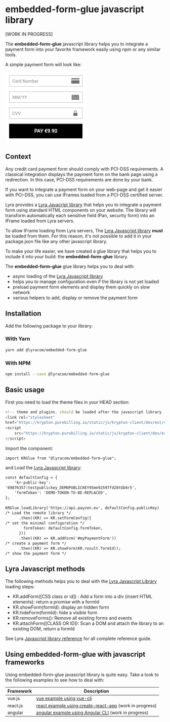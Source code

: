 # embedded-form-glue javascript library

[WORK IN PROGRESS]

The **embedded-form-glue** javascript library helps you to integrate a payment
form into your favorite framework easily using npm or any similar tools.

A simple payment form will look like:

![payment form](/payment_form.png)

## Context

Any credit card payment form should comply with PCI-DSS requirements. A
classical integration displays the payment form on the bank page using a
redirection. In this case, PCI-DSS requirements are done by your bank.

If you want to integrate a payment form on your web-page and get it easier with
PCI-DSS, you can use IFrames loaded from a PCI-DSS certified server.

Lyra provides a [Lyra Javacript library][JS Link] that helps you to integrate a
payment form using standard HTML components on your website. The library will transform
automatically each sensitive field (Pan, security form) into an IFrame loaded from
Lyra servers.

To allow IFrame loading from Lyra servers, The [Lyra Javascript library][JS Link] **must** be loaded from
them. For this reason, it's not possible to add it in your package.json file like any
other javascript library.

To make your life easier, we have created a glue library that helps you to
include it into your build: the **embedded-form-glue** library.

The **embedded-form-glue** glue library helps you to deal with:

- async loading of the [Lyra Javascript library][JS Link]
- helps you to manage configuration even if the library is not yet loaded
- preload payment form elements and display them quickly on slow network
- various helpers to add, display or remove the payment form

## Installation

Add the following package to your library:

### With Yarn

```bash
yarn add @lyracom/embedded-form-glue
```

### With NPM

```bash
npm install --save @lyracom/embedded-form-glue
```

## Basic usage

First you need to load the theme files in your HEAD section:

```javascript
<!-- theme and plugins. should be loaded after the javascript library -->
<link rel="stylesheet"
href="https://krypton.purebilling.io/static/js/krypton-client/dev/ext/classic-reset.css">
<script
    src="https://krypton.purebilling.io/static/js/krypton-client/dev/ext/classic.js">
</script>
```

Import the component:

    import KRGlue from "@lyracom/embedded-form-glue";

and Load the [Lyra Javascript library][JS Link]:

    const defaultConfig = {
        'kr-public-key': '69876357:testpublickey_DEMOPUBLICKEY95me92597fd28tGD4r5',
        'formToken': 'DEMO-TOKEN-TO-BE-REPLACED',
    };

    KRGlue.loadLibrary('https://api.payzen.eu', defaultConfig.publicKey) /* Load the remote library */
          .then((KR) => KR.setFormConfig({                               /* set the minimal configuration */
            formToken: defaultConfig.formToken,
          }))
          .then((KR) => KR.addForm('#myPaymentForm'))                    /* create a payment form */
          .then((KR) => KR.showForm(KR.result.formId));                  /* show the payment form */

## Lyra Javascript methods

The following methods helps you to deal with the [Lyra Javascript Library][JS Link] loading steps:

- KR.addForm([CSS class or id]) : Add a form into a div (insert HTML elements): return a promise with a formId
- KR.showForm(formId): display an hidden form
- KR.hideForm(formId): hide a visible form
- KR.removeForms(): Remove all existing forms and events
- KR.attachForm([CLASS OR ID]): Scan a DOM and attach the library to an existing DOM, return a formId

See Lyra [Javascript library reference][JS Reference] for all complete reference guide.

## Using embedded-form-glue with javascript frameworks

Using embedded-form-glue javascript library is quite easy. Take a look to the
following examples to see how to deal with:

| Framework | Description                                                                |
| --------- | -------------------------------------------------------------------------- |
| vue.js    | [vue example using vue-cli](examples/vuejs/minimal-example)                |
| react.js  | [react example using create-react-app](#)  (work in progress)              |
| angular   | [angular example using Angular CLI](#)  (work in progress)                 |

[JS Link]: https://lyra.com/fr/doc/rest/V4.0/javascript/
[JS Reference]: https://lyra.com/fr/doc/rest/V4.0/javascript/features/reference.html